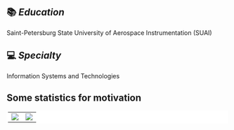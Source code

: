 <!--
**BobbyGoop/BobbyGoop** is a ✨ _special_ ✨ repository because its `README.md` (this file) appears on your GitHub profile.

Here are some ideas to get you started:

- 🔭 I’m currently working on ...
- 🌱 I’m currently learning ...
- 👯 I’m looking to collaborate on ...
- 🤔 I’m looking for help with ...
- 💬 Ask me about ...
- 📫 How to reach me: ...
- 😄 Pronouns: ...
- ⚡ Fun fact: ...
-->
## 📚 ***Education***
Saint-Petersburg State University of Aerospace Instrumentation (SUAI)

## 💻 ***Specialty***
Information Systems and Technologies

## Some statistics for motivation
<!--
![Ivan Svezhenin's GitHub stats](https://github-readme-stats.vercel.app/api?username=BobbyGoop&count_private=True&hide_border=True)   ![Top Langs](https://github-readme-stats.vercel.app/api/top-langs/?username=BobbyGoop&langs_count=8&layout=compact&hide_border=True)
<br />
-->
<table bgcolor = "#ffffff" bordercolor = "#ffffff" width = 100% border-radius = 10px>
   <tr>
    <td valign="top" align ="center">
     <a href = "https://github-readme-stats.vercel.app/api?username=BobbyGoop&count_private=True&hide_border = true">
        <img src = "https://github-readme-stats.vercel.app/api?username=BobbyGoop&count_private=True&hide_border = true">
      </a>
     </td>
    <td valign="top" align ="center">
      <a href ="https://github-readme-stats.vercel.app/api/top-langs/?username=BobbyGoop&langs_count=8&layout=compact&hide_border = true">
        <img src = "https://github-readme-stats.vercel.app/api/top-langs/?username=BobbyGoop&langs_count=8&layout=compact&hide_border = true">
      </a>
     </td>
   </tr>
</table> 
